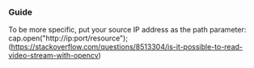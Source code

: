 ### Guide

To be more specific, put your source IP address as the path parameter: cap.open("http://ip:port/resource");
(https://stackoverflow.com/questions/8513304/is-it-possible-to-read-video-stream-with-opencv)